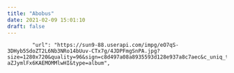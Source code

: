 ```yaml
---
title: "Abobus"
date: 2021-02-09 15:01:10
draft: false
---
```


            "url": "https://sun9-88.userapi.com/impg/eO7qS-3DHyb5SdoZT2L6Nb3NRo14bUuv-CTx7g/4JDPFmgSnPA.jpg?size=1280x720&quality=96&sign=c8d497a08a8935593d128e937a8c7aec&c_uniq_tag=Ztjbov0vt_mSk1BLw9Z2Dx-aZJymlFx6KAEMOMMlwHI&type=album",
